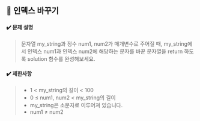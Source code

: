 ## :blue_book: 인덱스 바꾸기

#### :heavy_check_mark: 문제 설명 
> 문자열 my_string과 정수 num1, num2가 매개변수로 주어질 때, my_string에서 인덱스 num1과 인덱스 num2에 해당하는 문자를 바꾼 문자열을 return 하도록 solution 함수를 완성해보세요.

#### :heavy_check_mark: 제한사항
> * 1 < my_string의 길이 < 100
> * 0 ≤ num1, num2 < my_string의 길이
> * my_string은 소문자로 이루어져 있습니다.
> * num1 ≠ num2
